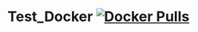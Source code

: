 ﻿# Test_Docker [![Docker Pulls](https://badgen.net/docker/pulls/dockage/tor-privoxy?icon=docker&label=pulls)](https://hub.docker.com/repository/docker/riasgfirst/testdocker)
